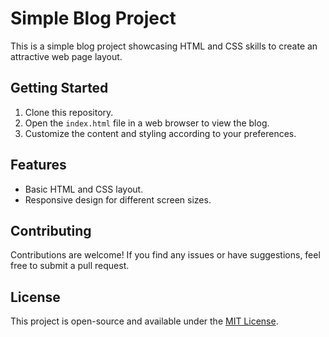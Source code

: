 # Simple Blog Project

This is a simple blog project showcasing HTML and CSS skills to create an attractive web page layout.

## Getting Started

1. Clone this repository.
2. Open the `index.html` file in a web browser to view the blog.
3. Customize the content and styling according to your preferences.

## Features

- Basic HTML and CSS layout.
- Responsive design for different screen sizes.

## Contributing

Contributions are welcome! If you find any issues or have suggestions, feel free to submit a pull request.

## License

This project is open-source and available under the [MIT License](LICENSE).
